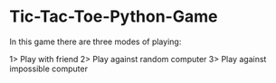# Tic-Tac-Toe-Python-Game

In this game there are three modes of playing:

1> Play with friend
2> Play against random computer
3> Play against impossible computer
